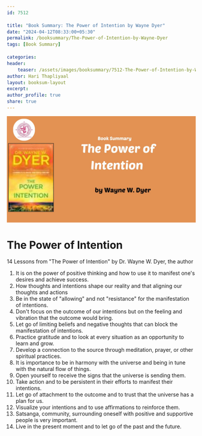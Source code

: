 ```yaml
---                            
id: 7512                            
                          
title: "Book Summary: The Power of Intention by Wayne Dyer"                     
date: "2024-04-12T08:33:00+05:30"                            
permalink: /booksummary/The-Power-of-Intention-by-Wayne-Dyer                      
tags: [Book Summary]                     
                            
categories:                            
header:                            
    teaser: /assets/images/booksummary/7512-The-Power-of-Intention-by-Wayne-Dyer.jpg                         
author: Hari Thapliyaal                            
layout: booksum-layout                            
excerpt:                            
author_profile: true                            
share: true                            
---                            
```

                            
![The Power of Intention by Wayne Dyer](/assets/images/booksummary/7512-The-Power-of-Intention-by-Wayne-Dyer.jpg)                                 
   
# The Power of Intention
   
14 Lessons from "The Power of Intention" by Dr. Wayne W. Dyer, the author   
   
1. It is on the power of positive thinking and how to use it to manifest one's desires and achieve success.
2. How thoughts and intentions shape our reality and that aligning our thoughts and actions
3. Be in the state of "allowing" and not "resistance" for the manifestation of intentions.
4. Don't focus on the outcome of our intentions but on the feeling and vibration that the outcome would bring.
5. Let go of limiting beliefs and negative thoughts that can block the manifestation of intentions.
6. Practice gratitude and to look at every situation as an opportunity to learn and grow.
7. Develop a connection to the source through meditation, prayer, or other spiritual practices.
8. It is importance to be in harmony with the universe and being in tune with the natural flow of things.
9. Open yourself to receive the signs that the universe is sending them.
10. Take action and to be persistent in their efforts to manifest their intentions.
11. Let go of attachment to the outcome and to trust that the universe has a plan for us.
12. Visualize your intentions and to use affirmations to reinforce them.
13. Satsanga, community, surrounding oneself with positive and supportive people is very important.
14. Live in the present moment and to let go of the past and the future.

